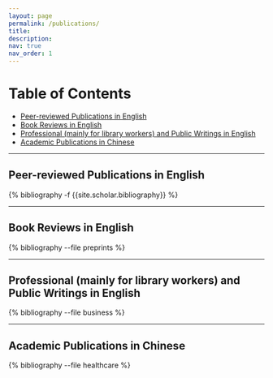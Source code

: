 ```yaml
---
layout: page
permalink: /publications/
title: 
description: 
nav: true
nav_order: 1
---
```





# Table of Contents
- [Peer-reviewed Publications in English](#peer-reviewed-publications-in-english)
- [Book Reviews in English](#book-reviews-in-english)
- [Professional (mainly for library workers) and Public Writings in English](#professional-(-mainly-for-library-workers-)-and-public-writings-in-english )
- [Academic Publications in Chinese](#academic-publications-in-chinese)





---
## **Peer-reviewed Publications in English**
<!-- _pages/publications.md -->
<div class="publications">

{% bibliography -f {{site.scholar.bibliography}} %}

</div>

---
## **Book Reviews in English**
<!-- _pages/publications.md -->
<div class="preprints">

{% bibliography --file preprints %}

</div>

---


## **Professional (mainly for library workers) and Public Writings in English**
<!-- _pages/publications.md -->
<div class="publications_business">

{% bibliography --file business %}

</div>

---

## **Academic Publications in Chinese**
<!-- _pages/publications.md -->
<div class="publications_healthcare">

{% bibliography --file healthcare %}

</div>
